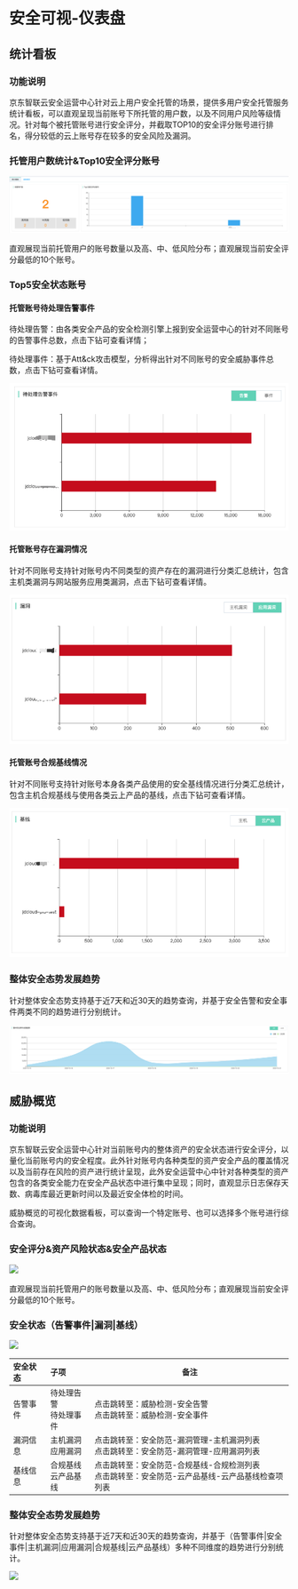 # 安全可视-仪表盘

## 统计看板

### 功能说明

京东智联云安全运营中心针对云上用户安全托管的场景，提供多用户安全托管服务统计看板，可以直观呈现当前账号下所托管的用户数，以及不同用户风险等级情况。针对每个被托管账号进行安全评分，并截取TOP10的安全评分账号进行排名，得分较低的云上账号存在较多的安全风险及漏洞。

### 托管用户数统计&Top10安全评分账号

![](../../../../../image/CSoC/CSoC-01-1-1.png)

直观展现当前托管用户的账号数量以及高、中、低风险分布；直观展现当前安全评分最低的10个账号。

### Top5安全状态账号

#### 托管账号待处理告警事件

待处理告警：由各类安全产品的安全检测引擎上报到安全运营中心的针对不同账号的告警事件总数，点击下钻可查看详情；

待处理事件：基于Att&ck攻击模型，分析得出针对不同账号的安全威胁事件总数，点击下钻可查看详情。

![](../../../../../image/CSoC/CSoC-01-1-2.png)

#### 托管账号存在漏洞情况

针对不同账号支持针对账号内不同类型的资产存在的漏洞进行分类汇总统计，包含主机类漏洞与网站服务应用类漏洞，点击下钻可查看详情。

![](../../../../../image/CSoC/CSoC-01-1-3.png)

#### 托管账号合规基线情况

针对不同账号支持针对账号本身各类产品使用的安全基线情况进行分类汇总统计，包含主机合规基线与使用各类云上产品的基线，点击下钻可查看详情。

![](../../../../../image/CSoC/CSoC-01-1-4.png)

### 整体安全态势发展趋势

针对整体安全态势支持基于近7天和近30天的趋势查询，并基于安全告警和安全事件两类不同的趋势进行分别统计。

![](../../../../../image/CSoC/CSoC-01-1-5.png)

## 威胁概览

### 功能说明

京东智联云安全运营中心针对当前账号内的整体资产的安全状态进行安全评分，以量化当前账号内的安全程度。此外针对账号内各种类型的资产安全产品的覆盖情况以及当前存在风险的资产进行统计呈现，此外安全运营中心中针对各种类型的资产包含的各类安全能力在安全产品状态中进行集中呈现；同时，直观显示日志保存天数、病毒库最近更新时间以及最近安全体检的时间。

威胁概览的可视化数据看板，可以查询一个特定账号、也可以选择多个账号进行综合查询。

### 安全评分&资产风险状态&安全产品状态

![](/Users/chentongle/Documents/GitHub/cn/image/CSoC/CSoC-01-2-1.png)

直观展现当前托管用户的账号数量以及高、中、低风险分布；直观展现当前安全评分最低的10个账号。

### 安全状态（告警事件|漏洞|基线）

![](/Users/chentongle/Documents/GitHub/cn/image/CSoC/CSoC-01-2-2.png)

| 安全状态 | 子项                     | 备注                                                         |
| :------- | :----------------------- | ------------------------------------------------------------ |
| 告警事件 | 待处理告警<br>待处理事件 | 点击跳转至：威胁检测-安全告警<br>点击跳转至：威胁检测-安全事件 |
| 漏洞信息 | 主机漏洞<br>应用漏洞     | 点击跳转至：安全防范-漏洞管理-主机漏洞列表<br>点击跳转至：安全防范-漏洞管理-应用漏洞列表 |
| 基线信息 | 合规基线<br>云产品基线   | 点击跳转至：安全防范-合规基线-合规检测列表<br>点击跳转至：安全防范-云产品基线-云产品基线检查项列表 |

### 整体安全态势发展趋势

针对整体安全态势支持基于近7天和近30天的趋势查询，并基于（告警事件|安全事件|主机漏洞|应用漏洞|合规基线|云产品基线）多种不同维度的趋势进行分别统计。

![](/Users/chentongle/Documents/GitHub/cn/image/CSoC/CSoC-01-2-3.png)

